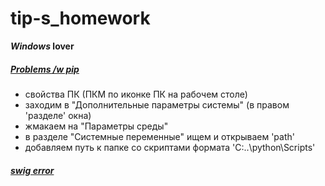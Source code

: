 # tip-s_homework

***Windows* lover**

##### [Problems /w pip](https://stackoverflow.com/questions/23708898/pip-is-not-recognized-as-an-internal-or-external-command)
- свойства ПК (ПКМ по иконке ПК на рабочем столе)
- заходим в "Дополнительные параметры системы" (в правом 'разделе' окна)
- жмакаем на "Параметры среды"
- в разделе "Системные переменные" ищем и открываем 'path'
- добавляем путь к папке со скриптами формата 'C:\..\python\Scripts'

##### [swig error](https://youtu.be/gMgj4pSHLww?si=ZkKYwL2Ps0W6KfA_&t=188)
